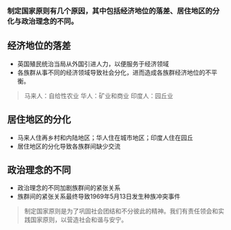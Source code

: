 ### 制定国家原则有几个原因，其中包括经济地位的落差、居住地区的分化与政治理念的不同。

## 经济地位的落差
- 英国殖民统治当局从外国引进人力，以便服务于经济领域
- 各族群从事不同的经济领域导致社会分化，进而造成各族群经济地位的不平衡。
> 马来人：自给性农业
> 华人：矿业和商业
> 印度人：园丘业

## 居住地区的分化
- 马来人住再乡村和内陆地区；华人住在城市地区；印度人住在园丘
- 居住地区的分化导致各族群间缺少交流

## 政治理念的不同
- 政治理念的不同加剧族群间的紧张关系
- 族群间的紧张关系最终导致1969年5月13日发生种族冲突事件

> 制定国家原则是为了巩固社会团结和不分彼此的精神。我们有责任领会和实践国家原则，以营造社会和谐与安宁。

